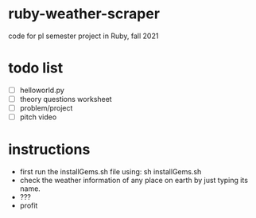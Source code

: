 # ruby-weather-scraper

code for pl semester project in Ruby, fall 2021

# todo list
- [ ] helloworld.py
- [ ] theory questions worksheet
- [ ] problem/project
- [ ] pitch video

# instructions
 - first run the installGems.sh file using: sh installGems.sh
 - check the weather information of any place on earth by just typing its name.
 - ???
 - profit
